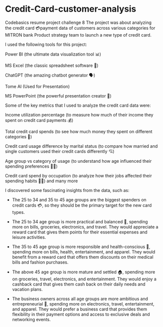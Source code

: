 # Credit-Card-customer-analysis
Codebasics resume project challenge 8
The project was about analyzing the credit card 💳payment data of customers across various categories for MITRON bank Product strategy team to launch a new type of credit card.

I used the following tools for this project:

Power BI (the ultimate data visualization tool 📊)

MS Excel (the classic spreadsheet software 📝)

ChatGPT (the amazing chatbot generator 🗣️)

Tome AI (Used for Presentation)

MS PowerPoint (the powerful presentation creator 🎥)



Some of the key metrics that I used to analyze the credit card data were:

Income utilization percentage (to measure how much of their income they spent on credit card payments 💰)

Total credit card spends (to see how much money they spent on different categories 🛒)

Credit card usage difference by marital status (to compare how married and single customers used their credit cards differently 💘)

Age group vs category of usage (to understand how age influenced their spending preferences 🧑‍🦳)

Credit card spend by occupation (to analyze how their jobs affected their spending habits 👩‍💻) and many more



I discovered some fascinating insights from the data, such as:



- The 25 to 34 and 35 to 45 age groups are the biggest spenders on credit cards 💳, so they should be the primary target for the new card types.

- The 25 to 34 age group is more practical and balanced 🧘, spending more on bills, groceries, electronics, and travel. They would appreciate a reward card that gives them points for their essential expenses and leisure activities.

- The 35 to 45 age group is more responsible and health-conscious 🏥, spending more on bills, health, entertainment, and apparel. They would benefit from a reward card that offers them discounts on their medical bills and fashion purchases.

- The above 45 age group is more mature and settled 🏠, spending more on groceries, travel, electronics, and entertainment. They would enjoy a cashback card that gives them cash back on their daily needs and vacation plans.

- The business owners across all age groups are more ambitious and entrepreneurial 💼, spending more on electronics, travel, entertainment, and apparel. They would prefer a business card that provides them flexibility in their payment options and access to exclusive deals and networking events.
